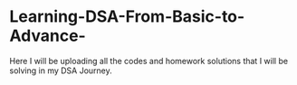# Learning-DSA-From-Basic-to-Advance-
Here I will be uploading all the codes and homework solutions that I will be solving in my DSA Journey.
